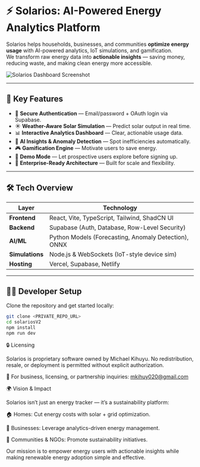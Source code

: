 # ⚡ Solarios: AI-Powered Energy Analytics Platform  

Solarios helps households, businesses, and communities **optimize energy usage** with AI-powered analytics, IoT simulations, and gamification.  
We transform raw energy data into **actionable insights** — saving money, reducing waste, and making clean energy more accessible.  

![Solarios Dashboard Screenshot]("https://github.com/Michael-Ithara/solariosV2/issues/1#issue-3409621152") <!-- Replace with actual screenshot URL -->

---

## 🚀 Key Features

- 🔐 **Secure Authentication** — Email/password + OAuth login via Supabase.  
- ☀️ **Weather-Aware Solar Simulation** — Predict solar output in real time.  
- 📊 **Interactive Analytics Dashboard** — Clear, actionable usage data.  
- 🤖 **AI Insights & Anomaly Detection** — Spot inefficiencies automatically.  
- 🎮 **Gamification Engine** — Motivate users to save energy.  
- 🧪 **Demo Mode** — Let prospective users explore before signing up.  
- 🏢 **Enterprise-Ready Architecture** — Built for scale and flexibility.  

---

## 🛠️ Tech Overview

| Layer         | Technology                                    |
|--------------|----------------------------------------------|
| **Frontend**  | React, Vite, TypeScript, Tailwind, ShadCN UI |
| **Backend**   | Supabase (Auth, Database, Row-Level Security)|
| **AI/ML**     | Python Models (Forecasting, Anomaly Detection), ONNX |
| **Simulations**| Node.js & WebSockets (IoT-style device sim) |
| **Hosting**   | Vercel, Supabase, Netlify                    |

---

## 👨‍💻 Developer Setup

Clone the repository and get started locally:

```bash
git clone <PRIVATE_REPO_URL>
cd solariosV2
npm install
npm run dev
```

🔒 Licensing

Solarios is proprietary software owned by Michael Kihuyu.
No redistribution, resale, or deployment is permitted without explicit authorization.

📩 For business, licensing, or partnership inquiries:
mkihuy020@gmail.com

🌍 Vision & Impact

Solarios isn’t just an energy tracker — it’s a sustainability platform:

🏠 Homes: Cut energy costs with solar + grid optimization.

🏢 Businesses: Leverage analytics-driven energy management.

🌱 Communities & NGOs: Promote sustainability initiatives.

Our mission is to empower energy users with actionable insights while making renewable energy adoption simple and effective.
